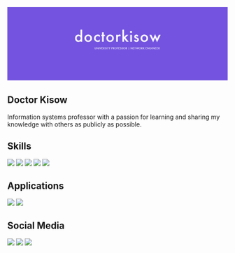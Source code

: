 [![doctorkisow](https://raw.githubusercontent.com/DoctorKisow/DoctorKisow/main/doctorkisow-banner.png)][3]

## Doctor Kisow
Information systems professor with a passion for learning and sharing my knowledge with others as publicly as possible.

## Skills
![](https://img.shields.io/badge/OS-Linux-informational?style=flat&logo=linux&logoColor=white&color=7353df)
![](https://img.shields.io/badge/OS-macOS-informational?style=flat&logo=macOS&logoColor=white&color=7353df)
![](https://img.shields.io/badge/OS-Windows-informational?style=flat&logo=windows&logoColor=white&color=7353df)
![](https://img.shields.io/badge/code-PowerShell-informational?style=flat&logo=powershell&logoColor=white&color=7353df)
![](https://img.shields.io/badge/code-Bash-informational?style=flat&logo=gnu-bash&logoColor=white&color=7353df)

## Applications
<p>
  <code><img width="15%" src="https://www.vectorlogo.zone/logos/nginx/nginx-ar21.svg"></code>
  <code><img width="15%" src="https://www.vectorlogo.zone/logos/apache/apache-ar21.svg"></code>
</p>  

## Social Media
![](https://img.shields.io/badge/Twitter-Social-informational?style=flat&logo=twitter&logoColor=white&color=7353df)
![](https://img.shields.io/badge/KeyBase-Social-informational?style=flat&logo=keybase&logoColor=white&color=7353df)
![](https://img.shields.io/badge/LinkedIn-Professional-informational?style=flat&logo=linkedin&logoColor=white&color=7353df)

<!-- links to social media icons -->
<!-- icons with padding -->
[1.1]: http://i.imgur.com/tXSoThF.png "twitter icon with padding"
[2.1]: http://i.imgur.com/0o48UoR.png "github icon with padding"

<!-- icons without padding -->
[1.2]: http://i.imgur.com/wWzX9uB.png "twitter icon without padding"
[2.2]: http://i.imgur.com/9I6NRUm.png "github icon without padding"
[3.2]: https://raw.githubusercontent.com/DoctorKisow/DoctorKisow/main/linkedin-3-16.png "LinkedIn icon without padding"
[4.2]: https://raw.githubusercontent.com/DoctorKisow/DoctorKisow/main/keybase-3-16.png "Keybase icon without padding"

<!-- links to your social media accounts -->
[1]: https://twitter.com/DoctorKisow
[2]: https://github.com/DoctorKisow
[3]: https://www.linkedin.com/in/matthewkisow/
[4]: https://keybase.io/doctorkisow

<!-- Resources -->
<!-- Icons: https://simpleicons.org/ -->
<!-- Shields: https://shields.io/ -->
